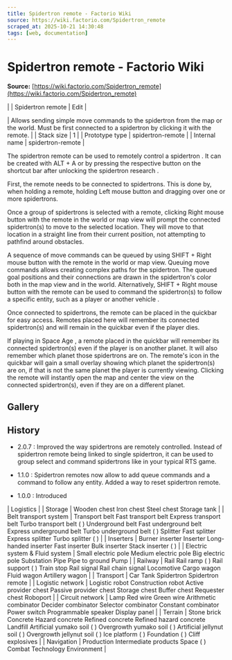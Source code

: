 ```yaml
---
title: Spidertron remote - Factorio Wiki
source: https://wiki.factorio.com/Spidertron_remote
scraped_at: 2025-10-21 14:30:48
tags: [web, documentation]
---
```


# Spidertron remote - Factorio Wiki

**Source:** [https://wiki.factorio.com/Spidertron_remote](https://wiki.factorio.com/Spidertron_remote)


|  | Spidertron remote | Edit |

| Allows sending simple move commands to the spidertron from the map or the world. Must be first connected to a spidertron by clicking it with the remote. |
| Stack size | 1 |
| Prototype type | spidertron-remote |
| Internal name | spidertron-remote |

The spidertron remote can be used to remotely control a spidertron . It can be created with ALT + A or by pressing the respective button on the shortcut bar after unlocking the spidertron research .

First, the remote needs to be connected to spidertrons. This is done by, when holding a remote, holding Left mouse button and dragging over one or more spidertrons.

Once a group of spidertrons is selected with a remote, clicking Right mouse button with the remote in the world or map view will prompt the connected spidertron(s) to move to the selected location. They will move to that location in a straight line from their current position, not attempting to pathfind around obstacles.

A sequence of move commands can be queued by using SHIFT + Right mouse button with the remote in the world or map view. Queuing move commands allows creating complex paths for the spidertron. The queued goal positions and their connections are drawn in the spidertron's color both in the map view and in the world. Alternatively, SHIFT + Right mouse button with the remote can be used to command the spidertron(s) to follow a specific entity, such as a player or another vehicle .

Once connected to spidertrons, the remote can be placed in the quickbar for easy access. Remotes placed here will remember its connected spidertron(s) and will remain in the quickbar even if the player dies.

If playing in Space Age , a remote placed in the quickbar will remember its connected spidertron(s) even if the player is on another planet. It will also remember which planet those spidertrons are on. The remote's icon in the quickbar will gain a small overlay showing which planet the spidertron(s) are on, if that is not the same planet the player is currently viewing. Clicking the remote will instantly open the map and center the view on the connected spidertron(s), even if they are on a different planet.

## Gallery

## History

- 2.0.7 : Improved the way spidertrons are remotely controlled. Instead of spidertron remote being linked to single spidertron, it can be used to group select and command spidertrons like in your typical RTS game.

- 1.1.0 : Spidertron remotes now allow to add queue commands and a command to follow any entity. Added a way to reset spidertron remote.

- 1.0.0 : Introduced

| Logistics |
| Storage | Wooden chest Iron chest Steel chest Storage tank |
| Belt transport system | Transport belt Fast transport belt Express transport belt Turbo transport belt ( ) Underground belt Fast underground belt Express underground belt Turbo underground belt ( ) Splitter Fast splitter Express splitter Turbo splitter ( ) |
| Inserters | Burner inserter Inserter Long-handed inserter Fast inserter Bulk inserter Stack inserter ( ) |
| Electric system & Fluid system | Small electric pole Medium electric pole Big electric pole Substation Pipe Pipe to ground Pump |
| Railway | Rail Rail ramp ( ) Rail support ( ) Train stop Rail signal Rail chain signal Locomotive Cargo wagon Fluid wagon Artillery wagon |
| Transport | Car Tank Spidertron Spidertron remote |
| Logistic network | Logistic robot Construction robot Active provider chest Passive provider chest Storage chest Buffer chest Requester chest Roboport |
| Circuit network | Lamp Red wire Green wire Arithmetic combinator Decider combinator Selector combinator Constant combinator Power switch Programmable speaker Display panel |
| Terrain | Stone brick Concrete Hazard concrete Refined concrete Refined hazard concrete Landfill Artificial yumako soil ( ) Overgrowth yumako soil ( ) Artificial jellynut soil ( ) Overgrowth jellynut soil ( ) Ice platform ( ) Foundation ( ) Cliff explosives |
| Navigation | Production Intermediate products Space ( ) Combat Technology Environment |
